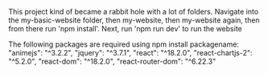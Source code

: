 This project kind of became a rabbit hole with a lot of folders. Navigate into the my-basic-website folder, then my-website, then my-website again, then from there run 'npm install'. Next, run 'npm run dev' to run the website

The following packages are required using npm install packagename: 
"animejs": "^3.2.2",
"jquery": "^3.7.1",
"react": "^18.2.0",
"react-chartjs-2": "^5.2.0",
"react-dom": "^18.2.0",
"react-router-dom": "^6.22.3"